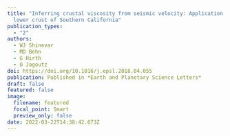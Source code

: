 ```yaml
---
title: "Inferring crustal viscosity from seismic velocity: Application to the
  lower crust of Southern California"
publication_types:
  - "2"
authors:
  - WJ Shinevar
  - MD Behn
  - G Hirth
  - O Jagoutz
doi: https://doi.org/10.1016/j.epsl.2018.04.055
publication: Published in *Earth and Planetary Science Letters*
draft: false
featured: false
image:
  filename: featured
  focal_point: Smart
  preview_only: false
date: 2022-03-22T14:38:42.073Z
---
```

